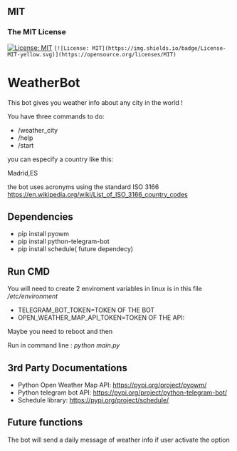 
## MIT
### The MIT License
[![License: MIT](https://img.shields.io/badge/License-MIT-yellow.svg)](https://opensource.org/licenses/MIT)
`[![License: MIT](https://img.shields.io/badge/License-MIT-yellow.svg)](https://opensource.org/licenses/MIT)`



# WeatherBot

This bot gives you weather info about any city in the world !

You have three commands to do:


- /weather_city
- /help
- /start

you can especify a country like this:

Madrid,ES

the bot uses acronyms using the standard ISO 3166
https://en.wikipedia.org/wiki/List_of_ISO_3166_country_codes

## Dependencies

- pip install pyowm
- pip install python-telegram-bot
- pip install schedule( future dependecy)

## Run CMD

You will need to create 2 enviroment variables in linux is in this file */etc/environment*

- TELEGRAM_BOT_TOKEN=TOKEN OF THE BOT
- OPEN_WEATHER_MAP_API_TOKEN=TOKEN OF THE API:

Maybe you need to reboot and then

Run in command line : *python main.py*

## 3rd Party Documentations

- Python Open Weather Map API: https://pypi.org/project/pyowm/
- Python telegram bot API: https://pypi.org/project/python-telegram-bot/
- Schedule library: https://pypi.org/project/schedule/

## Future functions

The bot will send a daily message of weather info if user activate the option
